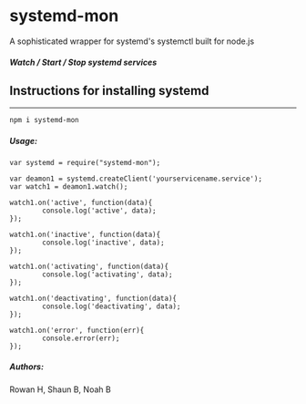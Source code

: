 # systemd-mon

A sophisticated wrapper for systemd's systemctl built for node.js

##### Watch / Start / Stop systemd services


## Instructions for installing systemd
-----------

```sh
npm i systemd-mon
```

##### Usage:
````
var systemd = require("systemd-mon");

var deamon1 = systemd.createClient('yourservicename.service');
var watch1 = deamon1.watch();

watch1.on('active', function(data){
        console.log('active', data);
});

watch1.on('inactive', function(data){
        console.log('inactive', data);
});

watch1.on('activating', function(data){
        console.log('activating', data);
});

watch1.on('deactivating', function(data){
        console.log('deactivating', data);
});

watch1.on('error', function(err){
        console.error(err);
});
````


##### Authors:
Rowan H, Shaun B, Noah B





